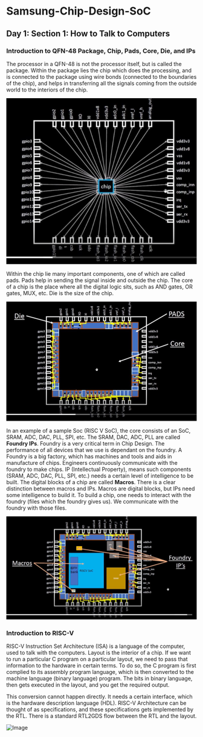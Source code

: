 # Samsung-Chip-Design-SoC
## Day 1: Section 1: How to Talk to Computers
### Introduction to QFN-48 Package, Chip, Pads, Core, Die, and IPs
The processor in a QFN-48 is not the processor itself, but is called the package. 
Within the package lies the chip which does the processing, and is connected to the package using wire bonds (connected to the boundaries of the chip), and helps in transferring all the signals coming from the outside world to the interiors of the chip.

![Image Alt](https://github.com/Visionary2000/Samsung-Chip-Design-SoC/blob/main/Chip%20and%20Wire%20Bonds.JPG?raw=true)

Within the chip lie many important components, one of which are called pads. Pads help in sending the signal inside and outside the chip.
The core of a chip is the place where all the digital logic sits, such as AND gates, OR gates, MUX, etc. 
Die is the size of the chip.

![Image Alt](https://github.com/Visionary2000/Samsung-Chip-Design-SoC/blob/main/Pads,%20Core,%20Die.JPG?raw=true)

In an example of a sample Soc (RISC V SoC), the core consists of an SoC, SRAM, ADC, DAC, PLL, SPI, etc. The SRAM, DAC, ADC, PLL are called **Foundry IPs**. Foundry is a very critical term in Chip Design. The performance of all devices that we use is dependant on the foundry. A Foundry is a big factory, which has machines and tools and aids in manufacture of chips. Engineers continuously communicate with the foundry to make chips. IP (Intellectual Property), means such components (SRAM, ADC, DAC, PLL, SPI, etc.) needs a certain level of intelligence to be built.
The digital blocks of a chip are called **Macros**. 
There is a clear distinction between macros and IPs. Macros are digital blocks, but IPs need some intelligence to build it.
To build a chip, one needs to interact with the foundry (files which the foundry gives us). We communicate with the foundry with those files.

![Image Alt](https://github.com/Visionary2000/Samsung-Chip-Design-SoC/blob/main/Macros%20and%20Foundry%20IPs.JPG?raw=true)


### Introduction to RISC-V
RISC-V Instruction Set Architecture (ISA) is a language of the computer, used to talk with the computers. 
Layout is the interior of a chip. If we want to run a particular C program on a particular layout, we need to pass that information to the hardware in certain terms. To do so, the C program is first complied to its assembly program language, which is then converted to the machine language (binary language) program. The bits in binary language, then gets executed in the layout, and you get the required output. 

This conversion cannot happen directly. It needs a certain interface, which is the hardware description language (HDL). RISC-V Architecture can be thought of as specifications, and these specifications gets implemented by the RTL. There is a standard RTL2GDS flow between the RTL and the layout.

![Image](https://github.com/user-attachments/assets/668a648d-f32a-415b-a534-96b387847430)
